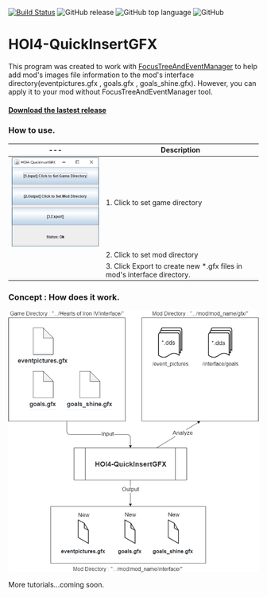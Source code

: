 [![Build Status](https://travis-ci.org/pongmadee/HOI4-QuickInsertGFX.svg?branch=master)](https://travis-ci.org/pongmadee/HOI4-QuickInsertGFX)
![GitHub release](https://img.shields.io/github/release/pongmadee/HOI4-QuickInsertGFX.svg)
![GitHub top language](https://img.shields.io/github/languages/top/pongmadee/HOI4-QuickInsertGFX.svg)
![GitHub](https://img.shields.io/github/license/pongmadee/HOI4-QuickInsertGFX.svg)

# HOI4-QuickInsertGFX
This program was created to work with [FocusTreeAndEventManager](https://github.com/pongmadee/FocusTreeAndEventManager) to help add mod's images file information to the mod's interface directory(eventpictures.gfx , goals.gfx , goals_shine.gfx). However, you can apply it to your mod without FocusTreeAndEventManager tool.

#### [Download the lastest release](https://github.com/pongmadee/HOI4-QuickInsertGFX/releases)

### How to use.
| --- | Description |
| --- | --- |
| <img src="images/screenshot01.png"> | 1. Click to set game directory |
|  | 2. Click to set mod directory |
|  | 3. Click Export to create new *.gfx files in mod's interface directory.

### Concept : How does it work.

<img src="images/HOI4-QuickInsertGFX-Concept.png">

More tutorials...coming soon.
